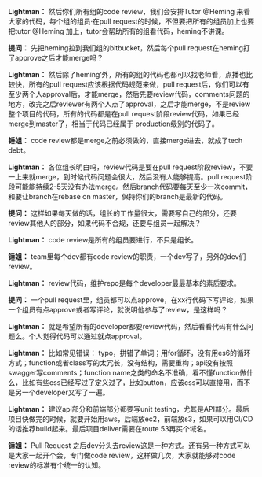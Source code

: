 **Lightman：** 然后你们所有组的code review，我们会安排Tutor @Heming  来看大家的代码，每个组的组员·在pull request的时候，不但要把所有的组员加上也要把tutor @Heming 加上，tutor会帮助所有的组看代码，heming不讲课。

**提问：** 先把heming拉到我们组的bitbucket，然后每个pull request在heming打了approve之后才能merge吗？

**Lightman：** 然后除了heming’外，所有的组的代码也都可以找老师看，点播也比较快，所有的pull request应该根据代码规范来做，pull request后，你们可以有至少两个人approval后，才能merge，然后先要review代码，comments问题的地方，改完之后reviewer有两个人点了approval，之后才能merge，不是review整个项目的代码，所有的代码都是在pull request阶段review代码，如果已经merge到master了，相当于代码已经属于 production级别的代码了。

**锤姐：** code review都是merge之前必须做的，直接merge进去，就成了tech debt。

**Lightman：** 各位组长明白吗，review代码是要在pull request阶段review，不要一上来就merge，到时候代码问题会很大，然后没有人能够提高。pull request阶段可能能持续2-5天没有办法merge。然后branch代码要每天至少一次commit，和要让branch在rebase on master，保持你们的branch是最新的代码。

**提问：** 这样如果每天做的话，组长的工作量很大，需要写自己的部分，还要review其他人的部分，如果代码不合规，还要与组员一起解决？

**Lightman：** code review是所有的组员要进行，不只是组长。

**锤姐：** team里每个dev都有code review的职责，一个dev写了，另外的dev们review。

**Lightman：** review代码，维护repo是每个developer最最基本的素质要求。

**提问：** 一个pull request里，组员都可以点approve，在xx行代码下写评论，如果一个组员有点approve或者写评论，就说明他参与了review，是这样吗？

**Lightman：** 就是希望所有的developer都要review代码，然后看看代码有什么问题么。个人觉得代码可以通过就点approval。

**Lightman：** 比如常见错误： typo，拼错了单词；用for循环，没有用es6的循环方式；function或者class写的太冗长，没有结构，需要重构；api没有按照swagger写comments；function name之类的命名不准确，看不懂function做什么，比如有些css已经写过了定义过了，比如button，应该css可以直接用，而不是另一个developer又写了一遍。

**Lightman：** 建议api部分和前端部分都要写unit testing，尤其是API部分。最后项目快做完的时候，就要开始用aws，后端放ec2，前端放s3，如果可以用CI/CD的话推荐build起来。最后项目deliver需要在route 53再买个域名。

**锤姐：** Pull Request 之后dev分头去review这是一种方式。还有另一种方式可以是大家一起开个会，专门做code review，这样做几次，大家就能够对code review的标准有个统一的认知。
